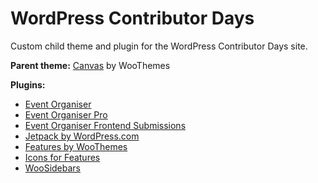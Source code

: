 # WordPress Contributor Days

Custom child theme and plugin for the WordPress Contributor Days site.

**Parent theme:** [Canvas](http://www.woothemes.com/products/canvas) by WooThemes

**Plugins:**
* [Event Organiser](https://wordpress.org/plugins/event-organiser/)
* [Event Organiser Pro](http://wp-event-organiser.com/extensions/event-organiser-pro/)
* [Event Organiser Frontend Submissions](http://wp-event-organiser.com/extensions/event-organiser-frontend-submissions/)
* [Jetpack by WordPress.com](https://wordpress.org/plugins/jetpack/)
* [Features by WooThemes](https://wordpress.org/plugins/features-by-woothemes/)
* [Icons for Features](https://wordpress.org/plugins/icons-for-features/)
* [WooSidebars](https://wordpress.org/plugins/woosidebars/)
